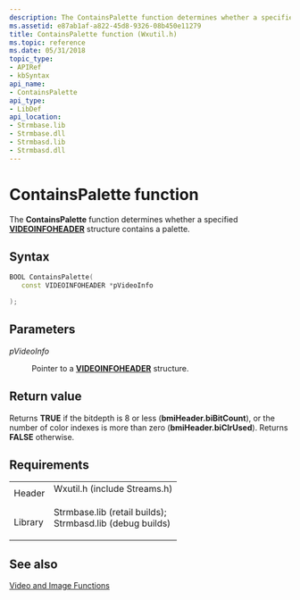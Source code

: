 ```yaml
---
description: The ContainsPalette function determines whether a specified VIDEOINFOHEADER structure contains a palette.
ms.assetid: e87ab1af-a822-45d8-9326-08b450e11279
title: ContainsPalette function (Wxutil.h)
ms.topic: reference
ms.date: 05/31/2018
topic_type: 
- APIRef
- kbSyntax
api_name: 
- ContainsPalette
api_type: 
- LibDef
api_location: 
- Strmbase.lib
- Strmbase.dll
- Strmbasd.lib
- Strmbasd.dll
---
```


# ContainsPalette function

The **ContainsPalette** function determines whether a specified [**VIDEOINFOHEADER**](/previous-versions/windows/desktop/api/amvideo/ns-amvideo-videoinfoheader) structure contains a palette.

## Syntax


```C++
BOOL ContainsPalette(
   const VIDEOINFOHEADER *pVideoInfo

);
```



## Parameters

<dl> <dt>

*pVideoInfo* 
</dt> <dd>

Pointer to a [**VIDEOINFOHEADER**](/previous-versions/windows/desktop/api/amvideo/ns-amvideo-videoinfoheader) structure.

</dd> </dl>

## Return value

Returns **TRUE** if the bitdepth is 8 or less (**bmiHeader.biBitCount**), or the number of color indexes is more than zero (**bmiHeader.biClrUsed**). Returns **FALSE** otherwise.

## Requirements



|                    |                                                                                                                                                                                            |
|--------------------|--------------------------------------------------------------------------------------------------------------------------------------------------------------------------------------------|
| Header<br/>  | <dl> <dt>Wxutil.h (include Streams.h)</dt> </dl>                                                                                    |
| Library<br/> | <dl> <dt>Strmbase.lib (retail builds); </dt> <dt>Strmbasd.lib (debug builds)</dt> </dl> |



## See also

<dl> <dt>

[Video and Image Functions](video-and-image-functions.md)
</dt> </dl>

 

 




